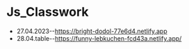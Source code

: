 # Js_Classwork
+ 27.04.2023--https://bright-dodol-77e6d4.netlify.app
+ 28.04.table--https://funny-lebkuchen-fcd43a.netlify.app/
